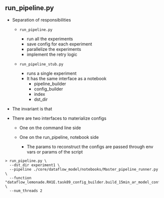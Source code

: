 ## run_pipeline.py

- Separation of responsibilities
    - `run_pipeline.py`
      - run all the experiments
      - save config for each experiment
      - parallelize the experiments
      - implement the retry logic
    
    - `run_pipeline_stub.py`
      - runs a single experiment
      - It has the same interface as a notebook
        - pipeline_builder
        - config_builder
        - index
        - dst_dir
    
- The invariant is that 

- There are two interfaces to materialize configs
    - One on the command line side
    
    - One on the run_pipeline, notebook side
        - The params to reconstruct the configs 
          are passed through env vars or params of the
          script
    
```
> run_pipeline.py \
  --dst_dir experiment1 \
  --pipeline ./core/dataflow_model/notebooks/Master_pipeline_runner.py \
  --function "dataflow_lemonade.RH1E.task89_config_builder.build_15min_ar_model_configs()" \
  --num_threads 2
```